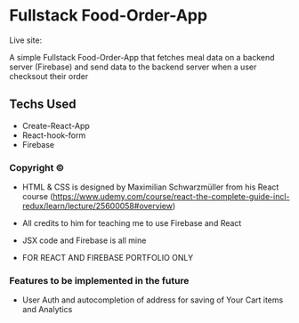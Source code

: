 # Fullstack Food-Order-App

Live site:

A simple Fullstack Food-Order-App that fetches meal data on a backend server (Firebase) and send data to the backend server when a user checksout their order

## Techs Used

- Create-React-App
- React-hook-form
- Firebase

### Copyright ©

- HTML & CSS is designed by Maximilian Schwarzmüller from his React course (https://www.udemy.com/course/react-the-complete-guide-incl-redux/learn/lecture/25600058#overview)

- All credits to him for teaching me to use Firebase and React
- JSX code and Firebase is all mine

- FOR REACT AND FIREBASE PORTFOLIO ONLY

### Features to be implemented in the future

- User Auth and autocompletion of address for saving of Your Cart items and Analytics

